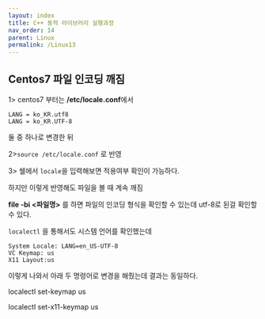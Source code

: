 ```yaml
---
layout: index
title: C++ 동적 라이브러리 실행과정
nav_order: 14
parent: Linux
permalink: /Linux13
---
```


## Centos7 파일 인코딩 깨짐



1> centos7 부터는 **/etc/locale.conf**에서

```
LANG = ko_KR.utf8
LANG = ko_KR.UTF-8
```

둘 중 하나로 변경한 뒤 

2>`source /etc/locale.conf` 로 반영

3> 쉘에서 `locale`을 입력해보면 적용여부 확인이 가능하다.



하지만 이렇게 반영해도 파일을 볼 때 계속 깨짐



**file -bi <파일명>** 를 하면 파일의 인코딩 형식을 확인할 수 있는데 utf-8로 된걸 확인할 수 있다.



`localectl` 을 통해서도 시스템 언어를 확인했는데 

```
System Locale: LANG=en_US-UTF-8
VC Keymap: us
X11 Layout:us
```

이렇게 나와서 아래 두 명령어로 변경을 해줬는데 결과는 동일하다.

localectl set-keymap us

localectl set-x11-keymap us